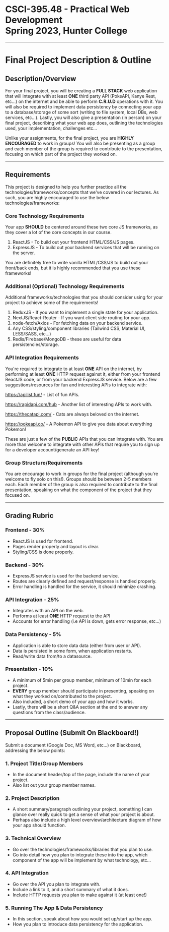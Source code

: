 # CSCI-395.48 - Practical Web Development <br/> Spring 2023, Hunter College

---

# Final Project Description & Outline

## Description/Overview

For your final project, you will be creating a **FULL STACK** web application that will integrate with at least **ONE** third party API (PokeAPI, Kanye Rest, etc...) on the internet and be able to perform **C.R.U.D** operations with it. You will also be required to implement data persistency by connecting your app to a database/storage of some sort (writing to file system, local DBs, web services, etc...). Lastly, you will also give a presentation (in person) on your final project, describing what your web app does, outlining the technologies used, your implementation, challenges etc...

Unlike your assignments, for the final project, you are **HIGHLY ENCOURAGED** to work in groups! You will also be presenting as a group and each member of the group is required to contribute to the presentation, focusing on which part of the project they worked on.

---
##  Requirements

This project is designed to help you further practice all the technologies/frameworks/concepts that we've covered in our lectures. As such, you are highly encouraged to use the below technologies/frameworks:

### Core Technology Requirements 
Your app **SHOULD** be centered around these two core JS frameworks, as they cover a lot of the core concepts in our course.
1. ReactJS - To build out your frontend HTML/CSS/JS pages.
2. ExpressJS - To build out your backend services that will be running on the server.

You are definitely free to write vanilla HTML/CSS/JS to build out your front/back ends, but it is highly recommended that you use these frameworks!

### Additional (Optional) Technology Requirements
Additional frameworks/technologies that you should consider using for your project to achieve some of the requirements!

1. ReduxJS - If you want to implement a single state for your application.
2. NextJS/React-Router - If you want client side routing for your app.
3. node-fetch/Axios - For fetching data on your backend service.
4. Any CSS/styling/component libraries (Tailwind CSS, Material UI, LESS/SASS, etc...)
5. Redis/Firebase/MongoDB - these are useful for data persistencies/storage.

### API Integration Requirements

You're required to integrate to at least **ONE** API on the internet, by performing at least **ONE** HTTP request against it, either from your frontend ReactJS code, or from your backend ExpressJS service. Below are a few suggestions/resources for fun and interesting APIs to integrate with:

https://apilist.fun/ - List of fun APIs.

https://rapidapi.com/hub - Another list of interesting APIs to work with.

https://thecatapi.com/ - Cats are always beloved on the internet.

https://pokeapi.co/ -  A Pokemon API to give you data about everything Pokemon!

These are just a few of the **PUBLIC** APIs that you can integrate with. You are more than welcome to integrate with other APIs that require you to sign up for a developer account/generate an API key!

### Group Structure/Requirements
You are encourage to work in groups for the final project (although you're welcome to fly solo on this!). Groups should be between 2-5 members each. Each member of the group is also required to contribute to the final presentation, speaking on what the component of the project that they focused on.

---
## Grading Rubric

### Frontend - 30%
- ReactJS is used for frontend.
- Pages render properly and layout is clear.
- Styling/CSS is done properly.

### Backend - 30%
- ExpressJS service is used for the backend service.
- Routes are clearly defined and request/response is handled properly.
- Error handling is handled for the service, it should minimize crashing.

### API Integration - 25%
- Integrates with an API on the web.
- Performs at least **ONE** HTTP request to the API
- Accounts for error handling (i.e API is down, gets error response, etc...)

### Data Persistency - 5%
- Application is able to store data data (either from user or API).
- Data is persisted in some form, when application restarts.
- Read/write data from/to a datasource.

### Presentation - 10%
- A minimum of 5min per group member, minimum of 10min for each project.
- **EVERY** group member should participate in presenting, speaking on what they worked on/contributed to the project.
- Also included, a short demo of your app and how it works.
- Lastly, there will be a short Q&A section at the end to answer any questions from the class/audience.

---
## Proposal Outline (Submit On Blackboard!)

Submit a document (Google Doc, MS Word, etc...) on Blackboard, addressing the below points:

### 1. Project Title/Group Members
- In the document header/top of the page, include the name of your project.
- Also list out your group member names.

### 2. Project Description
- A short summary/paragraph outlining your project, something I can glance over really quick to get a sense of what your project is about.
- Perhaps also include a high level overview/architecture diagram of how your app should function.

### 3. Technical Overview
- Go over the technologies/frameworks/libraries that you plan to use.
- Go into detail how you plan to integrate these into the app, which component of the app will be implement by what technology, etc...

### 4. API Integration
- Go over the API you plan to integrate with.
- Include a link to it, and a short summary of what it does.
- Include HTTP requests you plan to make against it (at least one!)

### 5. Running The App & Data Persistency
- In this section, speak about how you would set up/start up the app.
- How you plan to introduce data persistency for the application.
